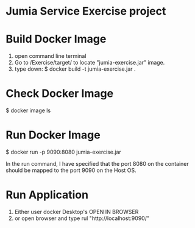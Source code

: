 # Jumia Service Exercise project

# Build Docker Image 
1. open command line terminal
2. Go to /Exercise/target/ to locate "jumia-exercise.jar" image.
3. type down: $ docker build -t jumia-exercise.jar .

# Check Docker Image 
$ docker image ls

# Run Docker Image 
$ docker run -p 9090:8080 jumia-exercise.jar

In the run command, I have specified that the port 8080 on the container should be mapped to the port 9090 on the Host OS.

# Run Application 
1. Either user docker Desktop's OPEN IN BROWSER
2. or open browser and type rul "http://localhost:9090/"
